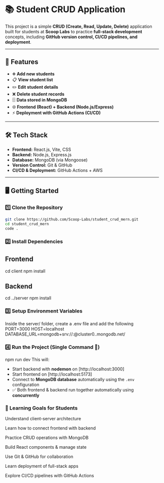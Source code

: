# 📚 Student CRUD Application

This project is a simple **CRUD (Create, Read, Update, Delete)** application built for students at **Scoop Labs** to practice **full-stack development** concepts, including **GitHub version control, CI/CD pipelines, and deployment**.

---

## 🚀 Features

- ➕ **Add new students**
- 📋 **View student list**
- ✏️ **Edit student details**
- ❌ **Delete student records**
- 🗄️ **Data stored in MongoDB**
- 🌐 **Frontend (React) + Backend (Node.js/Express)**
- ⚡ **Deployment with GitHub Actions (CI/CD)**

---

## 🛠️ Tech Stack

- **Frontend:** React.js, Vite, CSS
- **Backend:** Node.js, Express.js
- **Database:** MongoDB (via Mongoose)
- **Version Control:** Git & GitHub
- **CI/CD & Deployment:** GitHub Actions + AWS

---

## 🖥️ Getting Started

### 1️⃣ Clone the Repository

```bash or command prompt
git clone https://github.com/Scoop-Labs/student_crud_mern.git
cd student_crud_mern
code .
```

### 2️⃣ Install Dependencies

## Frontend

cd client
npm install

## Backend

cd ../server
npm install

### 3️⃣ Setup Environment Variables

Inside the server/ folder, create a .env file and add the following
PORT=3000
HOST=localhost
DATABASE_URL=mongodb+srv://<username>:<password>@cluster0.<id>.mongodb.net/<dbname>

### 4️⃣ Run the Project (Single Command 🚀)

npm run dev
This will:

- Start backend with **nodemon** on [http://localhost:3000]
- Start frontend on [http://localhost:5173]
- Connect to **MongoDB database** automatically using the `.env` configuration
- ✅ Both frontend & backend run together automatically using **concurrently**

### 🎯 Learning Goals for Students

Understand client-server architecture

Learn how to connect frontend with backend

Practice CRUD operations with MongoDB

Build React components & manage state

Use Git & GitHub for collaboration

Learn deployment of full-stack apps

Explore CI/CD pipelines with GitHub Actions
